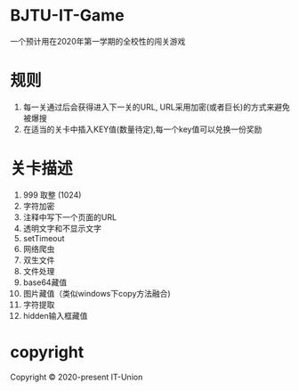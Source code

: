 # BJTU-IT-Game
一个预计用在2020年第一学期的全校性的闯关游戏
# 规则
1. 每一关通过后会获得进入下一关的URL, URL采用加密(或者巨长)的方式来避免被爆搜
2. 在适当的关卡中插入KEY值(数量待定),每一个key值可以兑换一份奖励
# 关卡描述
1. 999 取整 (1024) 
3. 字符加密
4. 注释中写下一个页面的URL
5. 透明文字和不显示文字
6. setTimeout
7. 网络爬虫
8. 双生文件
9. 文件处理
10. base64藏值
11. 图片藏值（类似windows下copy方法融合)
11. 字符提取
12. hidden输入框藏值
# copyright
Copyright :copyright: 2020-present IT-Union 
